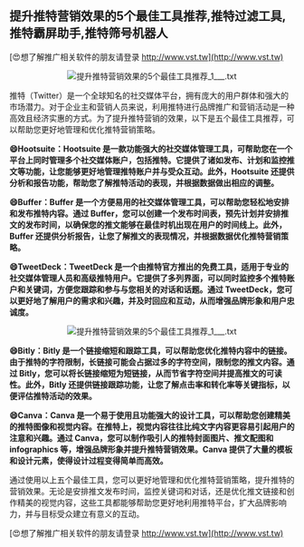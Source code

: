 ## **提升推特营销效果的5个最佳工具推荐,推特过滤工具,推特霸屏助手,推特筛号机器人**

[😍想了解推广相关软件的朋友请登录 http://www.vst.tw](http://www.vst.tw)

 <center><img src="https://vst.tw/MP4/tuiguang/png/6.png" alt="提升推特营销效果的5个最佳工具推荐_1___.txt"></center>

推特（Twitter）是一个全球知名的社交媒体平台，拥有庞大的用户群体和强大的市场潜力。对于企业主和营销人员来说，利用推特进行品牌推广和营销活动是一种高效且经济实惠的方式。为了提升推特营销的效果，以下是五个最佳工具推荐，可以帮助您更好地管理和优化推特营销策略。

**😄Hootsuite：Hootsuite 是一款功能强大的社交媒体管理工具，可帮助您在一个平台上同时管理多个社交媒体账户，包括推特。它提供了诸如发布、计划和监控推文等功能，让您能够更好地管理推特账户并与受众互动。此外，Hootsuite 还提供分析和报告功能，帮助您了解推特活动的表现，并根据数据做出相应的调整。**

**😄Buffer：Buffer 是一个方便易用的社交媒体管理工具，可以帮助您轻松地安排和发布推特内容。通过 Buffer，您可以创建一个发布时间表，预先计划并安排推文的发布时间，以确保您的推文能够在最佳时机出现在用户的时间线上。此外，Buffer 还提供分析报告，让您了解推文的表现情况，并根据数据优化推特营销策略。**

**😄TweetDeck：TweetDeck 是一个由推特官方推出的免费工具，适用于专业的社交媒体管理人员和高级推特用户。它提供了多列界面，可以同时监控多个推特账户和关键词，方便您跟踪和参与与您相关的对话和话题。通过 TweetDeck，您可以更好地了解用户的需求和兴趣，并及时回应和互动，从而增强品牌形象和用户忠诚度。**

 <center><img src="https://vst.tw/MP4/tuiguang/png/2.png" alt="提升推特营销效果的5个最佳工具推荐_1___.txt"></center>

**😄Bitly：Bitly 是一个链接缩短和跟踪工具，可以帮助您优化推特内容中的链接。由于推特的字符限制，长链接可能会占据过多的字符空间，限制您的推文内容。通过 Bitly，您可以将长链接缩短为短链接，从而节省字符空间并提高推文的可读性。此外，Bitly 还提供链接跟踪功能，让您了解点击率和转化率等关键指标，以便评估推特活动的效果。**

**😄Canva：Canva 是一个易于使用且功能强大的设计工具，可以帮助您创建精美的推特图像和视觉内容。在推特上，视觉内容往往比纯文字内容更容易引起用户的注意和兴趣。通过 Canva，您可以制作吸引人的推特封面图片、推文配图和 infographics 等，增强品牌形象并提升推特营销效果。Canva 提供了大量的模板和设计元素，使得设计过程变得简单而高效。**

通过使用以上五个最佳工具，您可以更好地管理和优化推特营销策略，提升推特的营销效果。无论是安排推文发布时间，监控关键词和对话，还是优化推文链接和创作精美的视觉内容，这些工具都能够帮助您更好地利用推特平台，扩大品牌影响力，并与目标受众建立有意义的互动。

[😍想了解推广相关软件的朋友请登录 http://www.vst.tw](http://www.vst.tw)



